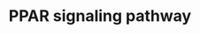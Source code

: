 ---
annotations:
- id: PW:0000003
  parent: signaling pathway
  type: Pathway Ontology
  value: signaling pathway
- id: CL:0000188
  parent: native cell
  type: Cell Type Ontology
  value: cell of skeletal muscle
- id: PW:0001355
  parent: regulatory pathway
  type: Pathway Ontology
  value: peroxisome proliferator-activated receptor signaling pathway
- id: PW:0001355
  parent: regulatory pathway
  type: Pathway Ontology
  value: peroxisome proliferator-activated receptor signaling pathway
- id: CL:0000448
  parent: native cell
  type: Cell Type Ontology
  value: white fat cell
authors:
- Khanspers
- DeSl
- MaintBot
citedin:
- link: PMC9361019
- link: PMC8896855
- link: PMC8267496
- link: PMC6308971
description: Peroxisome proliferator-activated receptors (PPARs) are nuclear hormone
  receptors that are activated by fatty acids and their derivatives. PPAR has three
  subtypes (PPARalpha, beta/delta, and gamma) showing different expression patterns
  in vertebrates. Each of them is encoded in a separate gene and binds fatty acids
  and eicosanoids. PPARalpha plays a role in the clearance of circulating or cellular
  lipids via the regulation of gene expression involved in lipid metabolism in liver
  and skeletal muscle. PPARbeta/delta is involved in lipid oxidation and cell proliferation.
  PPARgamma promotes adipocyte differentiation to enhance blood glucose uptake.  Proteins
  on this pathway have targeted assays available via the [https://assays.cancer.gov/available_assays?wp_id=WP3942
  CPTAC Assay Portal]
last-edited: 2019-09-05
ndex: adc5c0f8-8b68-11eb-9e72-0ac135e8bacf
organisms:
- Homo sapiens
redirect_from:
- /index.php/Pathway:WP3942
- /instance/WP3942
revision: null
schema-jsonld:
- '@context': https://schema.org/
  '@id': https://wikipathways.github.io/pathways/WP3942.html
  '@type': Dataset
  creator:
    '@type': Organization
    name: WikiPathways
  description: Peroxisome proliferator-activated receptors (PPARs) are nuclear hormone
    receptors that are activated by fatty acids and their derivatives. PPAR has three
    subtypes (PPARalpha, beta/delta, and gamma) showing different expression patterns
    in vertebrates. Each of them is encoded in a separate gene and binds fatty acids
    and eicosanoids. PPARalpha plays a role in the clearance of circulating or cellular
    lipids via the regulation of gene expression involved in lipid metabolism in liver
    and skeletal muscle. PPARbeta/delta is involved in lipid oxidation and cell proliferation.
    PPARgamma promotes adipocyte differentiation to enhance blood glucose uptake.  Proteins
    on this pathway have targeted assays available via the [https://assays.cancer.gov/available_assays?wp_id=WP3942
    CPTAC Assay Portal]
  keywords:
  - 9-cis-Retinoic acid
  - ACAA1
  - ACADL
  - ACADM
  - ACOX1
  - ACOX2
  - ACOX3
  - ACSBG1
  - ACSBG2
  - ACSL1
  - ACSL3
  - ACSL4
  - ACSL5
  - ACSL6
  - ADIPOQ
  - ANGPTL4
  - APOA1
  - APOA2
  - APOA5
  - APOC3
  - AQP7
  - Adipocytokine signaling pathway
  - CD36
  - CPT1A
  - CPT1B
  - CPT1C
  - CPT2
  - CYP27A1
  - CYP4A11
  - CYP7A1
  - CYP8B1
  - DBI
  - EHHADH
  - FABP1
  - FABP2
  - FABP3
  - FABP4
  - FABP5
  - FABP6
  - FABP7
  - FADS2
  - Fatty acid metabolism
  - GK2
  - GK3P
  - Glycerophospholipid metabolism
  - HMGCS2
  - ILK
  - LPL
  - ME1
  - MMP1
  - NR1H3
  - NSAIDs
  - OLR1
  - PCK1
  - PCK2
  - PDPK1
  - PLIN1
  - PLTP
  - PPARA
  - PPARD
  - PPARG
  - Primary bile acid biosynthesis
  - RXRA
  - RXRB
  - RXRG
  - SCD
  - SCP2
  - SLC27A1
  - SLC27A2
  - SLC27A4
  - SLC27A5
  - SLC27A6
  - SORBS1
  - Synthesis and degradation of ketone bodies
  - Thiazolidine derivative
  - UCP1
  - Ubc
  - ciprofibrate
  - cytochrome P450 4A14-like
  - eicosanoid
  - saturated fatty acids
  - unsaturated fatty acids
  license: CC0
  name: PPAR signaling pathway
seo: CreativeWork
title: PPAR signaling pathway
wpid: WP3942
---
